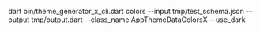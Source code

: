 dart bin/theme_generator_x_cli.dart colors --input tmp/test_schema.json --output tmp/output.dart --class_name AppThemeDataColorsX --use_dark